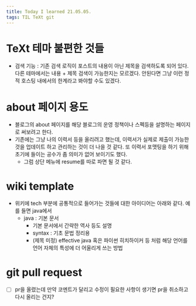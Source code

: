 ```yaml
---
title: Today I learned 21.05.05.
tags: TIL TeXt git
---
```


# TeXt 테마 불편한 것들
- 검색 기능 : 기존 검색 로직이 포스트의 내용이 아닌 제목을 검색하도록 되어 있다. 다른 테마에서는 내용 + 제목 검색이 가능한지는 모르겠다. 안된다면 그냥 이런 정적 호스팅 내에서의 한계라고 봐야할 수도 있겠다.

# about 페이지 용도
- 블로그의 about 페이지를 해당 블로그의 운영 정책이나 스펙등을 설명하는 페이지로 써보려고 한다.
- 기존에는 그냥 나의 이력서 등을 올리려고 했는데, 이력서가 실제로 제출이 가능한 것을 업데이트 하고 관리하는 것이 더 나을 것 같다. 또 이력서 포맷팅을 하기 위해 초기에 들이는 공수가 좀 의미가 없어 보이기도 했다.
  - 그럼 상단 메뉴에 resume를 따로 파면 될 것 같다.

# wiki template
- 위키에 tech 부분에 공통적으로 들어가는 것들에 대한 아이디어는 아래와 같다. 예를 들면 java에서
  - java : 기본 문서
    - 기본 문서에서 간략한 역사 등도 설명
    - syntax : 기초 문법 정리용
    - (제목 미정) effective java 혹은 파이썬 히치하이커 등 처럼 해당 언어를 언어 자체의 특성에 더 어울리게 쓰는 방법

# git pull request
- [ ] pr을 올렸는데 만약 코멘트가 달리고 수정이 필요한 사항이 생기면 pr을 취소하고 다시 올리는 건지?